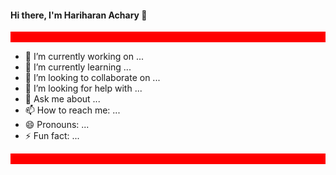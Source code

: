 #### Hi there, I'm Hariharan Achary 👋




Here are some ideas to get you started:

- 🔭 I’m currently working on ...
- 🌱 I’m currently learning ...
- 👯 I’m looking to collaborate on ...
- 🤔 I’m looking for help with ...
- 💬 Ask me about ...
- 📫 How to reach me: ...
- 😄 Pronouns: ...
- ⚡ Fun fact: ...

<html>
  <body>
<style>
  p{color: red; background-color:red;}
 </style>

<p align="center";>Hi I am Hariharan Achary</p>
</body>
</html>
